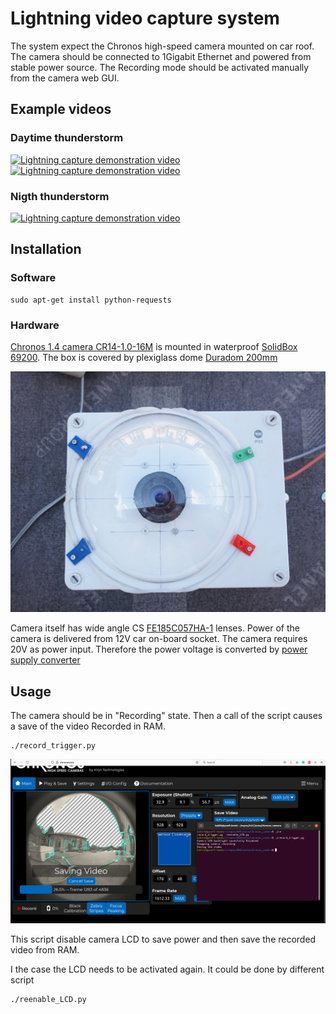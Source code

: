 # Lightning video capture system  

The system expect the Chronos high-speed camera mounted on car roof. The camera should be connected to 1Gigabit Ethernet and powered from stable power source.
The Recording mode should be activated manually from the camera web GUI.

## Example videos

### Daytime thunderstorm

[![Lightning capture demonstration video](https://img.youtube.com/vi/zzwEuAdUSWs/0.jpg)](https://youtu.be/zzwEuAdUSWs?t=18)
[![Lightning capture demonstration video](https://img.youtube.com/vi/TS5qrMavIaQ/0.jpg)](https://youtu.be/TS5qrMavIaQ?t=18)

### Nigth thunderstorm 

[![Lightning capture demonstration video](https://img.youtube.com/vi/mmvze8V5GRg/0.jpg)](https://youtu.be/mmvze8V5GRg?t=2)

## Installation

### Software

    sudo apt-get install python-requests


### Hardware

[Chronos 1.4 camera CR14-1.0-16M](https://www.krontech.ca/product/chronos-1-4-high-speed-camera) is mounted in waterproof [SolidBox 69200](https://www.elima.cz/obchod/68200-krabice-solidbox-ip65-270x220x126mm-plne-viko-hladke-boky-famatel-p-34205.html). The box is covered by plexiglass dome [Duradom 200mm](https://www.amazon.com/CATLAB-Acrylic-Flange-Plastic-Hemisphere/dp/B07DNVWRHP)

![High-speed whole sky camera - Waterproof box with camera mount](doc/img/camera_mount.jpg)

Camera itself has wide angle CS [FE185C057HA-1](https://www.bhphotovideo.com/c/product/404281-REG/Fujinon_FE185C057HA1_FE185C057HA_1_2_3_1_8mm_F_1_4.html) lenses. Power of the camera is delivered from 12V car on-board socket. The camera requires 20V as power input. Therefore the power voltage is converted by [power supply converter](https://www.alza.cz/EN/auto/oem-power-supply-converter-for-laptops-12-30v-90w-d6269710.htm)

## Usage

The camera should be in "Recording" state. Then a call of the script causes a save of the video Recorded in  RAM.

    ./record_trigger.py


![Saving the video captured by Chronos high-speed camera](doc/img/saving_video.png)


This script disable camera LCD to save power and then save the recorded video from RAM.

I the case the LCD needs to be activated again. It could be done by different script

    ./reenable_LCD.py
